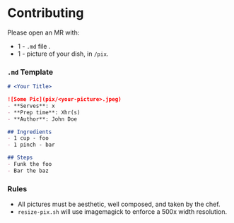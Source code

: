 # Contributing

Please open an MR with:
- 1 - `.md` file .
- 1 - picture of your dish, in `/pix`.

### `.md` Template
```md
# <Your Title>

![Some Pic](pix/<your-picture>.jpeg)
- **Serves**: x
- **Prep time**: Xhr(s)
- **Author**: John Doe

## Ingredients
- 1 cup - foo
- 1 pinch - bar

## Steps
- Funk the foo
- Bar the baz
```

### Rules
- All pictures must be aesthetic, well composed, and taken by the chef. 
- `resize-pix.sh` will use imagemagick to enforce a 500x width resolution.
